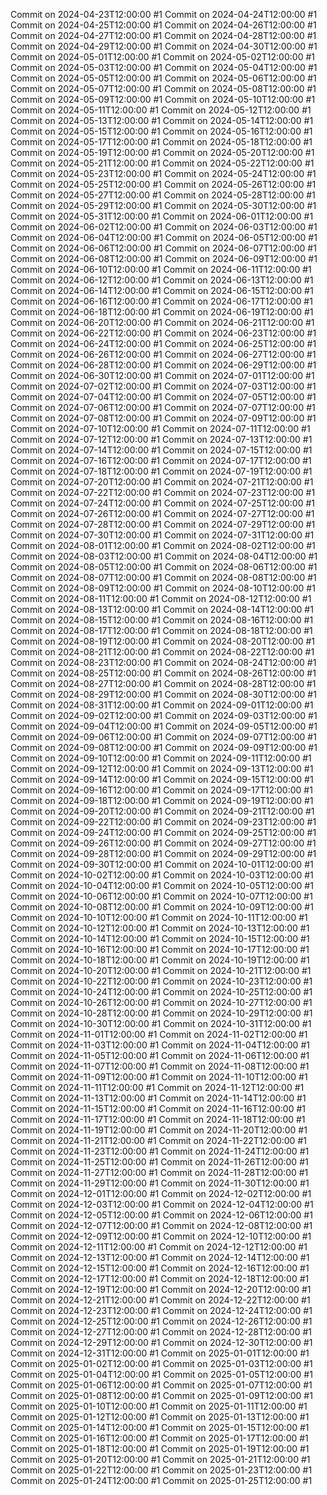 Commit on 2024-04-23T12:00:00 #1
Commit on 2024-04-24T12:00:00 #1
Commit on 2024-04-25T12:00:00 #1
Commit on 2024-04-26T12:00:00 #1
Commit on 2024-04-27T12:00:00 #1
Commit on 2024-04-28T12:00:00 #1
Commit on 2024-04-29T12:00:00 #1
Commit on 2024-04-30T12:00:00 #1
Commit on 2024-05-01T12:00:00 #1
Commit on 2024-05-02T12:00:00 #1
Commit on 2024-05-03T12:00:00 #1
Commit on 2024-05-04T12:00:00 #1
Commit on 2024-05-05T12:00:00 #1
Commit on 2024-05-06T12:00:00 #1
Commit on 2024-05-07T12:00:00 #1
Commit on 2024-05-08T12:00:00 #1
Commit on 2024-05-09T12:00:00 #1
Commit on 2024-05-10T12:00:00 #1
Commit on 2024-05-11T12:00:00 #1
Commit on 2024-05-12T12:00:00 #1
Commit on 2024-05-13T12:00:00 #1
Commit on 2024-05-14T12:00:00 #1
Commit on 2024-05-15T12:00:00 #1
Commit on 2024-05-16T12:00:00 #1
Commit on 2024-05-17T12:00:00 #1
Commit on 2024-05-18T12:00:00 #1
Commit on 2024-05-19T12:00:00 #1
Commit on 2024-05-20T12:00:00 #1
Commit on 2024-05-21T12:00:00 #1
Commit on 2024-05-22T12:00:00 #1
Commit on 2024-05-23T12:00:00 #1
Commit on 2024-05-24T12:00:00 #1
Commit on 2024-05-25T12:00:00 #1
Commit on 2024-05-26T12:00:00 #1
Commit on 2024-05-27T12:00:00 #1
Commit on 2024-05-28T12:00:00 #1
Commit on 2024-05-29T12:00:00 #1
Commit on 2024-05-30T12:00:00 #1
Commit on 2024-05-31T12:00:00 #1
Commit on 2024-06-01T12:00:00 #1
Commit on 2024-06-02T12:00:00 #1
Commit on 2024-06-03T12:00:00 #1
Commit on 2024-06-04T12:00:00 #1
Commit on 2024-06-05T12:00:00 #1
Commit on 2024-06-06T12:00:00 #1
Commit on 2024-06-07T12:00:00 #1
Commit on 2024-06-08T12:00:00 #1
Commit on 2024-06-09T12:00:00 #1
Commit on 2024-06-10T12:00:00 #1
Commit on 2024-06-11T12:00:00 #1
Commit on 2024-06-12T12:00:00 #1
Commit on 2024-06-13T12:00:00 #1
Commit on 2024-06-14T12:00:00 #1
Commit on 2024-06-15T12:00:00 #1
Commit on 2024-06-16T12:00:00 #1
Commit on 2024-06-17T12:00:00 #1
Commit on 2024-06-18T12:00:00 #1
Commit on 2024-06-19T12:00:00 #1
Commit on 2024-06-20T12:00:00 #1
Commit on 2024-06-21T12:00:00 #1
Commit on 2024-06-22T12:00:00 #1
Commit on 2024-06-23T12:00:00 #1
Commit on 2024-06-24T12:00:00 #1
Commit on 2024-06-25T12:00:00 #1
Commit on 2024-06-26T12:00:00 #1
Commit on 2024-06-27T12:00:00 #1
Commit on 2024-06-28T12:00:00 #1
Commit on 2024-06-29T12:00:00 #1
Commit on 2024-06-30T12:00:00 #1
Commit on 2024-07-01T12:00:00 #1
Commit on 2024-07-02T12:00:00 #1
Commit on 2024-07-03T12:00:00 #1
Commit on 2024-07-04T12:00:00 #1
Commit on 2024-07-05T12:00:00 #1
Commit on 2024-07-06T12:00:00 #1
Commit on 2024-07-07T12:00:00 #1
Commit on 2024-07-08T12:00:00 #1
Commit on 2024-07-09T12:00:00 #1
Commit on 2024-07-10T12:00:00 #1
Commit on 2024-07-11T12:00:00 #1
Commit on 2024-07-12T12:00:00 #1
Commit on 2024-07-13T12:00:00 #1
Commit on 2024-07-14T12:00:00 #1
Commit on 2024-07-15T12:00:00 #1
Commit on 2024-07-16T12:00:00 #1
Commit on 2024-07-17T12:00:00 #1
Commit on 2024-07-18T12:00:00 #1
Commit on 2024-07-19T12:00:00 #1
Commit on 2024-07-20T12:00:00 #1
Commit on 2024-07-21T12:00:00 #1
Commit on 2024-07-22T12:00:00 #1
Commit on 2024-07-23T12:00:00 #1
Commit on 2024-07-24T12:00:00 #1
Commit on 2024-07-25T12:00:00 #1
Commit on 2024-07-26T12:00:00 #1
Commit on 2024-07-27T12:00:00 #1
Commit on 2024-07-28T12:00:00 #1
Commit on 2024-07-29T12:00:00 #1
Commit on 2024-07-30T12:00:00 #1
Commit on 2024-07-31T12:00:00 #1
Commit on 2024-08-01T12:00:00 #1
Commit on 2024-08-02T12:00:00 #1
Commit on 2024-08-03T12:00:00 #1
Commit on 2024-08-04T12:00:00 #1
Commit on 2024-08-05T12:00:00 #1
Commit on 2024-08-06T12:00:00 #1
Commit on 2024-08-07T12:00:00 #1
Commit on 2024-08-08T12:00:00 #1
Commit on 2024-08-09T12:00:00 #1
Commit on 2024-08-10T12:00:00 #1
Commit on 2024-08-11T12:00:00 #1
Commit on 2024-08-12T12:00:00 #1
Commit on 2024-08-13T12:00:00 #1
Commit on 2024-08-14T12:00:00 #1
Commit on 2024-08-15T12:00:00 #1
Commit on 2024-08-16T12:00:00 #1
Commit on 2024-08-17T12:00:00 #1
Commit on 2024-08-18T12:00:00 #1
Commit on 2024-08-19T12:00:00 #1
Commit on 2024-08-20T12:00:00 #1
Commit on 2024-08-21T12:00:00 #1
Commit on 2024-08-22T12:00:00 #1
Commit on 2024-08-23T12:00:00 #1
Commit on 2024-08-24T12:00:00 #1
Commit on 2024-08-25T12:00:00 #1
Commit on 2024-08-26T12:00:00 #1
Commit on 2024-08-27T12:00:00 #1
Commit on 2024-08-28T12:00:00 #1
Commit on 2024-08-29T12:00:00 #1
Commit on 2024-08-30T12:00:00 #1
Commit on 2024-08-31T12:00:00 #1
Commit on 2024-09-01T12:00:00 #1
Commit on 2024-09-02T12:00:00 #1
Commit on 2024-09-03T12:00:00 #1
Commit on 2024-09-04T12:00:00 #1
Commit on 2024-09-05T12:00:00 #1
Commit on 2024-09-06T12:00:00 #1
Commit on 2024-09-07T12:00:00 #1
Commit on 2024-09-08T12:00:00 #1
Commit on 2024-09-09T12:00:00 #1
Commit on 2024-09-10T12:00:00 #1
Commit on 2024-09-11T12:00:00 #1
Commit on 2024-09-12T12:00:00 #1
Commit on 2024-09-13T12:00:00 #1
Commit on 2024-09-14T12:00:00 #1
Commit on 2024-09-15T12:00:00 #1
Commit on 2024-09-16T12:00:00 #1
Commit on 2024-09-17T12:00:00 #1
Commit on 2024-09-18T12:00:00 #1
Commit on 2024-09-19T12:00:00 #1
Commit on 2024-09-20T12:00:00 #1
Commit on 2024-09-21T12:00:00 #1
Commit on 2024-09-22T12:00:00 #1
Commit on 2024-09-23T12:00:00 #1
Commit on 2024-09-24T12:00:00 #1
Commit on 2024-09-25T12:00:00 #1
Commit on 2024-09-26T12:00:00 #1
Commit on 2024-09-27T12:00:00 #1
Commit on 2024-09-28T12:00:00 #1
Commit on 2024-09-29T12:00:00 #1
Commit on 2024-09-30T12:00:00 #1
Commit on 2024-10-01T12:00:00 #1
Commit on 2024-10-02T12:00:00 #1
Commit on 2024-10-03T12:00:00 #1
Commit on 2024-10-04T12:00:00 #1
Commit on 2024-10-05T12:00:00 #1
Commit on 2024-10-06T12:00:00 #1
Commit on 2024-10-07T12:00:00 #1
Commit on 2024-10-08T12:00:00 #1
Commit on 2024-10-09T12:00:00 #1
Commit on 2024-10-10T12:00:00 #1
Commit on 2024-10-11T12:00:00 #1
Commit on 2024-10-12T12:00:00 #1
Commit on 2024-10-13T12:00:00 #1
Commit on 2024-10-14T12:00:00 #1
Commit on 2024-10-15T12:00:00 #1
Commit on 2024-10-16T12:00:00 #1
Commit on 2024-10-17T12:00:00 #1
Commit on 2024-10-18T12:00:00 #1
Commit on 2024-10-19T12:00:00 #1
Commit on 2024-10-20T12:00:00 #1
Commit on 2024-10-21T12:00:00 #1
Commit on 2024-10-22T12:00:00 #1
Commit on 2024-10-23T12:00:00 #1
Commit on 2024-10-24T12:00:00 #1
Commit on 2024-10-25T12:00:00 #1
Commit on 2024-10-26T12:00:00 #1
Commit on 2024-10-27T12:00:00 #1
Commit on 2024-10-28T12:00:00 #1
Commit on 2024-10-29T12:00:00 #1
Commit on 2024-10-30T12:00:00 #1
Commit on 2024-10-31T12:00:00 #1
Commit on 2024-11-01T12:00:00 #1
Commit on 2024-11-02T12:00:00 #1
Commit on 2024-11-03T12:00:00 #1
Commit on 2024-11-04T12:00:00 #1
Commit on 2024-11-05T12:00:00 #1
Commit on 2024-11-06T12:00:00 #1
Commit on 2024-11-07T12:00:00 #1
Commit on 2024-11-08T12:00:00 #1
Commit on 2024-11-09T12:00:00 #1
Commit on 2024-11-10T12:00:00 #1
Commit on 2024-11-11T12:00:00 #1
Commit on 2024-11-12T12:00:00 #1
Commit on 2024-11-13T12:00:00 #1
Commit on 2024-11-14T12:00:00 #1
Commit on 2024-11-15T12:00:00 #1
Commit on 2024-11-16T12:00:00 #1
Commit on 2024-11-17T12:00:00 #1
Commit on 2024-11-18T12:00:00 #1
Commit on 2024-11-19T12:00:00 #1
Commit on 2024-11-20T12:00:00 #1
Commit on 2024-11-21T12:00:00 #1
Commit on 2024-11-22T12:00:00 #1
Commit on 2024-11-23T12:00:00 #1
Commit on 2024-11-24T12:00:00 #1
Commit on 2024-11-25T12:00:00 #1
Commit on 2024-11-26T12:00:00 #1
Commit on 2024-11-27T12:00:00 #1
Commit on 2024-11-28T12:00:00 #1
Commit on 2024-11-29T12:00:00 #1
Commit on 2024-11-30T12:00:00 #1
Commit on 2024-12-01T12:00:00 #1
Commit on 2024-12-02T12:00:00 #1
Commit on 2024-12-03T12:00:00 #1
Commit on 2024-12-04T12:00:00 #1
Commit on 2024-12-05T12:00:00 #1
Commit on 2024-12-06T12:00:00 #1
Commit on 2024-12-07T12:00:00 #1
Commit on 2024-12-08T12:00:00 #1
Commit on 2024-12-09T12:00:00 #1
Commit on 2024-12-10T12:00:00 #1
Commit on 2024-12-11T12:00:00 #1
Commit on 2024-12-12T12:00:00 #1
Commit on 2024-12-13T12:00:00 #1
Commit on 2024-12-14T12:00:00 #1
Commit on 2024-12-15T12:00:00 #1
Commit on 2024-12-16T12:00:00 #1
Commit on 2024-12-17T12:00:00 #1
Commit on 2024-12-18T12:00:00 #1
Commit on 2024-12-19T12:00:00 #1
Commit on 2024-12-20T12:00:00 #1
Commit on 2024-12-21T12:00:00 #1
Commit on 2024-12-22T12:00:00 #1
Commit on 2024-12-23T12:00:00 #1
Commit on 2024-12-24T12:00:00 #1
Commit on 2024-12-25T12:00:00 #1
Commit on 2024-12-26T12:00:00 #1
Commit on 2024-12-27T12:00:00 #1
Commit on 2024-12-28T12:00:00 #1
Commit on 2024-12-29T12:00:00 #1
Commit on 2024-12-30T12:00:00 #1
Commit on 2024-12-31T12:00:00 #1
Commit on 2025-01-01T12:00:00 #1
Commit on 2025-01-02T12:00:00 #1
Commit on 2025-01-03T12:00:00 #1
Commit on 2025-01-04T12:00:00 #1
Commit on 2025-01-05T12:00:00 #1
Commit on 2025-01-06T12:00:00 #1
Commit on 2025-01-07T12:00:00 #1
Commit on 2025-01-08T12:00:00 #1
Commit on 2025-01-09T12:00:00 #1
Commit on 2025-01-10T12:00:00 #1
Commit on 2025-01-11T12:00:00 #1
Commit on 2025-01-12T12:00:00 #1
Commit on 2025-01-13T12:00:00 #1
Commit on 2025-01-14T12:00:00 #1
Commit on 2025-01-15T12:00:00 #1
Commit on 2025-01-16T12:00:00 #1
Commit on 2025-01-17T12:00:00 #1
Commit on 2025-01-18T12:00:00 #1
Commit on 2025-01-19T12:00:00 #1
Commit on 2025-01-20T12:00:00 #1
Commit on 2025-01-21T12:00:00 #1
Commit on 2025-01-22T12:00:00 #1
Commit on 2025-01-23T12:00:00 #1
Commit on 2025-01-24T12:00:00 #1
Commit on 2025-01-25T12:00:00 #1
